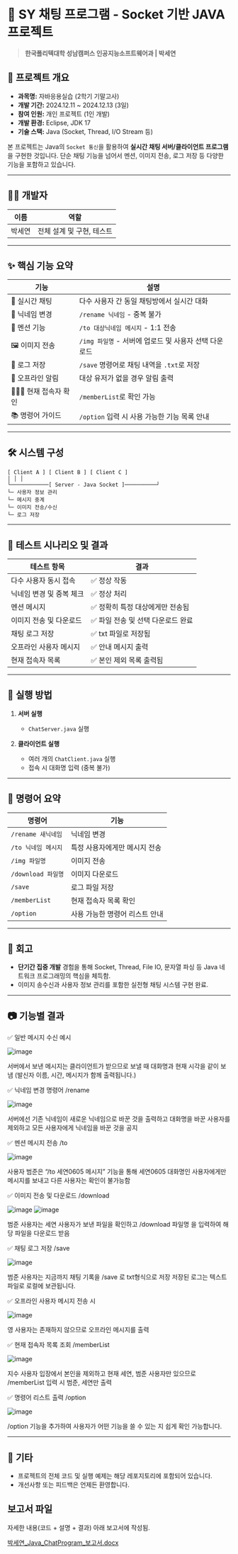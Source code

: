 # 💬 SY 채팅 프로그램 - Socket 기반 JAVA 프로젝트

> **한국폴리텍대학 성남캠퍼스 인공지능소프트웨어과 | 박세연**

## 📌 프로젝트 개요

- **과목명:** 자바응용실습 (2학기 기말고사)
- **개발 기간:** 2024.12.11 ~ 2024.12.13 (3일)
- **참여 인원:** 개인 프로젝트 (1인 개발)
- **개발 환경:** Eclipse, JDK 17
- **기술 스택:** Java (Socket, Thread, I/O Stream 등)

본 프로젝트는 Java의 `Socket 통신`을 활용하여 **실시간 채팅 서버/클라이언트 프로그램**을 구현한 것입니다. 단순 채팅 기능을 넘어서 멘션, 이미지 전송, 로그 저장 등 다양한 기능을 포함하고 있습니다.

---

## 🙋‍♂️ 개발자

| 이름 | 역할 |
|------|------|
| 박세연 | 전체 설계 및 구현, 테스트 |

---


## ✨ 핵심 기능 요약

| 기능 | 설명 |
|------|------|
| 💬 실시간 채팅 | 다수 사용자 간 동일 채팅방에서 실시간 대화 |
| 👤 닉네임 변경 | `/rename 닉네임` - 중복 불가 |
| 🎯 멘션 기능 | `/to 대상닉네임 메시지` - 1:1 전송 |
| 🖼 이미지 전송 | `/img 파일명` - 서버에 업로드 및 사용자 선택 다운로드 |
| 💾 로그 저장 | `/save` 명령어로 채팅 내역을 `.txt`로 저장 |
| 📴 오프라인 알림 | 대상 유저가 없을 경우 알림 출력 |
| 🧑‍🤝‍🧑 현재 접속자 확인 | `/memberList`로 확인 가능 |
| 📚 명령어 가이드 | `/option` 입력 시 사용 가능한 기능 목록 안내 |

---

## 🛠 시스템 구성
```
[ Client A ] [ Client B ] [ Client C ]
│ │ │
└────────────[ Server - Java Socket ]──────────┘
└─ 사용자 정보 관리
└─ 메시지 중계
└─ 이미지 전송/수신
└─ 로그 저장
```

---

## 🧪 테스트 시나리오 및 결과

| 테스트 항목 | 결과 |
|-------------|------|
| 다수 사용자 동시 접속 | ✅ 정상 작동 |
| 닉네임 변경 및 중복 체크 | ✅ 정상 처리 |
| 멘션 메시지 | ✅ 정확히 특정 대상에게만 전송됨 |
| 이미지 전송 및 다운로드 | ✅ 파일 전송 및 선택 다운로드 완료 |
| 채팅 로그 저장 | ✅ txt 파일로 저장됨 |
| 오프라인 사용자 메시지 | ✅ 안내 메시지 출력 |
| 현재 접속자 목록 | ✅ 본인 제외 목록 출력됨 |

---

## 📂 실행 방법

1. **서버 실행**
   - `ChatServer.java` 실행

2. **클라이언트 실행**
   - 여러 개의 `ChatClient.java` 실행
   - 접속 시 대화명 입력 (중복 불가)

---

## 📄 명령어 요약

| 명령어 | 기능 |
|--------|------|
| `/rename 새닉네임` | 닉네임 변경 |
| `/to 닉네임 메시지` | 특정 사용자에게만 메시지 전송 |
| `/img 파일명` | 이미지 전송 |
| `/download 파일명` | 이미지 다운로드 |
| `/save` | 로그 파일 저장 |
| `/memberList` | 현재 접속자 목록 확인 |
| `/option` | 사용 가능한 명령어 리스트 안내 |

---

## 🏁 회고

- **단기간 집중 개발** 경험을 통해 Socket, Thread, File IO, 문자열 파싱 등 Java 네트워크 프로그래밍의 핵심을 체득함.
- 이미지 송수신과 사용자 정보 관리를 포함한 실전형 채팅 시스템 구현 완료.

---

## 📷 기능별 결과

✅ 일반 메시지 수신 예시

![image](https://github.com/user-attachments/assets/9f5d25f3-6da5-40a3-b66e-8fd9ac703fb8)

서버에서 보낸 메시지는 클라이언트가 받으므로 보낼 때 대화명과 현재 시각을 같이 보냄
(발신자 이름, 시간, 메시지가 함께 출력됩니다.)

✅ 닉네임 변경 명령어 /rename

![image](https://github.com/user-attachments/assets/7ddf5c0f-da3d-4175-b683-5f14770ad5e0)

서버에선 기존 닉네임이 새로운 닉네임으로 바꾼 것을 출력하고
대화명을 바꾼 사용자를 제외하고 모든 사용자에게 닉네임을 바꾼 것을 공지

✅ 멘션 메시지 전송 /to

![image](https://github.com/user-attachments/assets/52fc7780-be64-45c0-b1bd-fb5a2d7c9186)

사용자 범준은 “/to 세연0605 메시지” 기능을 통해 
세연0605 대화명인 사용자에게만 메시지를 보내고 다른 사용자는 확인이 불가능함

✅ 이미지 전송 및 다운로드 /download

![image](https://github.com/user-attachments/assets/dc7ee58f-f290-4cbf-9aa2-c1a2af7a2b0a)
![image](https://github.com/user-attachments/assets/e47012b4-0030-4b76-ac6d-f47d42ed3557)

범준 사용자는 세연 사용자가 보낸 파일을 확인하고 /download 파일명 을 입력하여 해당 파일을 다운로드 받음

✅ 채팅 로그 저장 /save

![image](https://github.com/user-attachments/assets/0fefcf5a-8f49-4579-8304-f6734752aec4)

범준 사용자는 지금까지 채팅 기록을 /save 로 txt형식으로 저장
저장된 로그는 텍스트 파일로 로컬에 보관됩니다.

✅ 오프라인 사용자 메시지 전송 시

![image](https://github.com/user-attachments/assets/99635efb-9386-4aa8-a97c-3606cfc2869c)

영 사용자는 존재하지 않으므로 오프라인 메시지를 출력

✅ 현재 접속자 목록 조회 /memberList

![image](https://github.com/user-attachments/assets/33844399-ae32-428f-a9ff-1f4518526166)

지수 사용자 입장에서 본인을 제외하고 현재 세연, 범준 사용자만 있으므로 
/memberList 입력 시 범준, 세연만 출력

✅ 명령어 리스트 출력 /option

![image](https://github.com/user-attachments/assets/e579378e-f487-49a7-bb90-064370838d2b)

/option 기능을 추가하여 사용자가 어떤 기능을 쓸 수 있는 지 쉽게 확인 가능합니다.

---

## 🔗 기타

- 프로젝트의 전체 코드 및 실행 예제는 해당 레포지토리에 포함되어 있습니다.
- 개선사항 또는 피드백은 언제든 환영합니다.

## 보고서 파일
자세한 내용(코드 + 설명 + 결과) 아래 보고서에 작성됨.

[박세연_Java_ChatProgram_보고서.docx](https://github.com/user-attachments/files/21041441/_Java_ChatProgram_.docx)
